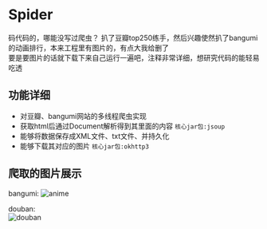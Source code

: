 # Spider
码代码的，哪能没写过爬虫？  扒了豆瓣top250练手，然后兴趣使然扒了bangumi的动画排行，本来工程里有图片的，有点大我给删了  
要是要图片的话就下载下来自己运行一遍吧，注释非常详细，想研究代码的能轻易吃透

## 功能详细
* 对豆瓣、bangumi网站的多线程爬虫实现   
* 获取html后通过Document解析得到其里面的内容    `核心jar包:jsoup`  
* 能够将数据保存成XML文件、txt文件、并持久化  
* 能够下载其对应的图片    `核心jar包:okhttp3`  

## 爬取的图片展示
bangumi:
![anime](https://i.imgur.com/xGjBlGw.jpg)  
  
   
      
        
douban:          
![douban](https://i.imgur.com/Kl3MLUq.jpg)
